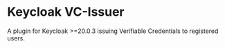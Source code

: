 # Keycloak VC-Issuer

A plugin for Keycloak >=20.0.3 issuing Verifiable Credentials to registered users.
